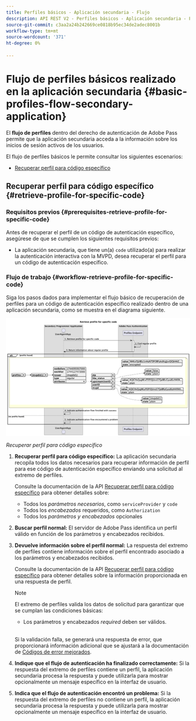 ```yaml
---
title: Perfiles básicos - Aplicación secundaria - Flujo
description: API REST V2 - Perfiles básicos - Aplicación secundaria - Flujo
source-git-commit: c3aa2a24b242669ce0818b95ec34de2adec8001b
workflow-type: tm+mt
source-wordcount: '371'
ht-degree: 0%

---
```



# Flujo de perfiles básicos realizado en la aplicación secundaria {#basic-profiles-flow-secondary-application}

El **flujo de perfiles** dentro del derecho de autenticación de Adobe Pass permite que la aplicación secundaria acceda a la información sobre los inicios de sesión activos de los usuarios.

El flujo de perfiles básicos le permite consultar los siguientes escenarios:

* [Recuperar perfil para código específico](#retrieve-profile-for-specific-code)

## Recuperar perfil para código específico {#retrieve-profile-for-specific-code}

### Requisitos previos {#prerequisites-retrieve-profile-for-specific-code}

Antes de recuperar el perfil de un código de autenticación específico, asegúrese de que se cumplen los siguientes requisitos previos:

* La aplicación secundaria, que tiene un(a) `code` utilizado(a) para realizar la autenticación interactiva con la MVPD, desea recuperar el perfil para un código de autenticación específico.

### Flujo de trabajo {#workflow-retrieve-profile-for-specific-code}

Siga los pasos dados para implementar el flujo básico de recuperación de perfiles para un código de autenticación específico realizado dentro de una aplicación secundaria, como se muestra en el diagrama siguiente.

![Recuperar perfil para código específico](../../../assets/rest-api-v2/flows/basic-flows/rest-api-v2-retrieve-profile-within-secondary-application-for-specific-code.png)

*Recuperar perfil para código específico*

1. **Recuperar perfil para código específico:** La aplicación secundaria recopila todos los datos necesarios para recuperar información de perfil para ese código de autenticación específico enviando una solicitud al extremo de perfiles.

   Consulte la documentación de la API [Recuperar perfil para código específico](../../apis/profiles-apis/rest-api-v2-profiles-apis-retrieve-profiles-for-specific-code.md) para obtener detalles sobre:
   * Todos los _parámetros necesarios_, como `serviceProvider` y `code`
   * Todos los _encabezados_ requeridos, como `Authorization`
   * Todos los _parámetros y encabezados_ opcionales

1. **Buscar perfil normal:** El servidor de Adobe Pass identifica un perfil válido en función de los parámetros y encabezados recibidos.

1. **Devuelve información sobre el perfil normal:** La respuesta del extremo de perfiles contiene información sobre el perfil encontrado asociado a los parámetros y encabezados recibidos.

   Consulte la documentación de la API [Recuperar perfil para código específico](../../apis/profiles-apis/rest-api-v2-profiles-apis-retrieve-profiles-for-specific-code.md) para obtener detalles sobre la información proporcionada en una respuesta de perfil.

   >[!NOTE]
   >
   > El extremo de perfiles valida los datos de solicitud para garantizar que se cumplan las condiciones básicas:
   >
   > * Los parámetros y encabezados _required_ deben ser válidos.
   >
   > <br/>
   > 
   > Si la validación falla, se generará una respuesta de error, que proporcionará información adicional que se ajustará a la documentación de [Códigos de error mejorados](../../../enhanced-error-codes.md).

1. **Indique que el flujo de autenticación ha finalizado correctamente:** Si la respuesta del extremo de perfiles contiene un perfil, la aplicación secundaria procesa la respuesta y puede utilizarla para mostrar opcionalmente un mensaje específico en la interfaz de usuario.

1. **Indica que el flujo de autenticación encontró un problema:** Si la respuesta del extremo de perfiles no contiene un perfil, la aplicación secundaria procesa la respuesta y puede utilizarla para mostrar opcionalmente un mensaje específico en la interfaz de usuario.
